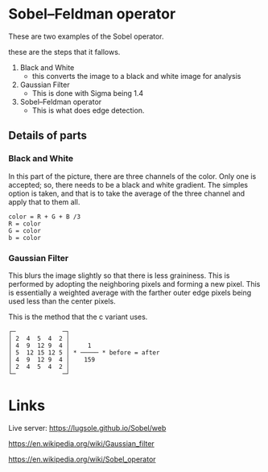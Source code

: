 # Sobel–Feldman operator

These are two examples of the Sobel operator.

these are the steps that it fallows.

1. Black and White
	* this converts the image to a black and white image for analysis
2. Gaussian Filter
	* This is done with Sigma being 1.4
3. Sobel–Feldman operator
	* This is what does edge detection.

## Details of parts
### Black and White
In this part of the picture, there are three channels of the color.
Only one is accepted; so, there needs to be a black and white gradient.
The simples option is taken, and that is to take the average of the three channel and apply that to them all.

```
color = R + G + B /3 
R = color
G = color
b = color
```
### Gaussian Filter

This blurs the image slightly so that there is less graininess. This is performed by adopting the neighboring pixels and forming a new pixel. This is essentially a weighted average with the farther outer edge pixels being used less than the center pixels.

This is the method that the c variant uses.

```
┌─             ─┐
│ 2  4  5  4  2 │
│ 4  9  12 9  4 │     1
│ 5  12 15 12 5 │ * ───── * before = after
│ 4  9  12 9  4 │    159
│ 2  4  5  4  2 │
└─             ─┘
```

# Links
Live server:
https://lugsole.github.io/Sobel/web

https://en.wikipedia.org/wiki/Gaussian_filter

https://en.wikipedia.org/wiki/Sobel_operator
